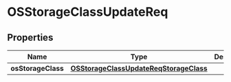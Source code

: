 # OSStorageClassUpdateReq

## Properties
Name | Type | Description | Notes
------------ | ------------- | ------------- | -------------
**osStorageClass** | [**OSStorageClassUpdateReqStorageClass**](OSStorageClassUpdateReqStorageClass.md) |  |  [optional]
